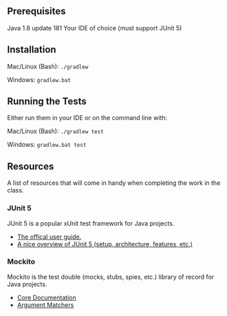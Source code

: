 ## Prerequisites

Java 1.8 update 181
Your IDE of choice (must support JUnit 5)

## Installation

Mac/Linux (Bash): `./gradlew`

Windows: `gradlew.bat`

## Running the Tests

Either run them in your IDE or on the command line with:

Mac/Linux (Bash): `./gradlew test`

Windows: `gradlew.bat test`


## Resources

A list of resources that will come in handy when completing the work in the class.

### JUnit 5

JUnit 5 is a popular xUnit test framework for Java projects.

- [The offical user guide.](https://junit.org/junit5/docs/current/user-guide/)
- [A nice overview of JUnit 5 (setup, architecture, features, etc.)](https://blog.codefx.org/libraries/junit-5-setup/)

### Mockito 

Mockito is the test double (mocks, stubs, spies, etc.) library of record for Java projects.


- [Core Documentation](http://static.javadoc.io/org.mockito/mockito-core/2.23.0/org/mockito/Mockito.html)
- [Argument Matchers](http://static.javadoc.io/org.mockito/mockito-core/2.23.0/org/mockito/ArgumentMatchers.html)